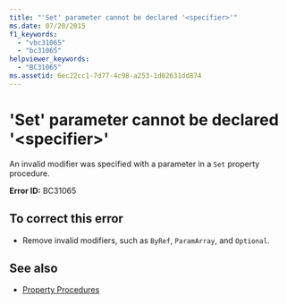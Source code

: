```yaml
---
title: "'Set' parameter cannot be declared '<specifier>'"
ms.date: 07/20/2015
f1_keywords: 
  - "vbc31065"
  - "bc31065"
helpviewer_keywords: 
  - "BC31065"
ms.assetid: 6ec22cc1-7d77-4c98-a253-1d02631dd874
---
```

# 'Set' parameter cannot be declared '\<specifier>'
An invalid modifier was specified with a parameter in a `Set` property procedure.  
  
 **Error ID:** BC31065  
  
## To correct this error  
  
- Remove invalid modifiers, such as `ByRef`, `ParamArray`, and `Optional`.  
  
## See also

- [Property Procedures](../../visual-basic/programming-guide/language-features/procedures/property-procedures.md)
